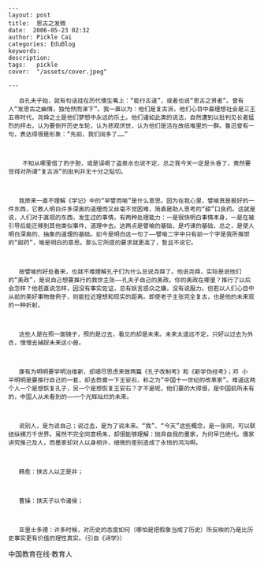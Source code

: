
    ---
    layout: post  
    title:  思古之发微  
    date:  2006-05-23 02:32  
    author: Pickle Cai  
    categories: EduBlog  
    keywords: 
    description:   
    tags:	pickle   
    cover:  "/assets/cover.jpeg"  

    ---  
    
       自孔夫子始，就有句话挂在历代儒生嘴上：“能行古道”，或者也说“思古之贤者”。曾有人“发思古之幽情，独怆然而涕下”。我一直以为：他们是复古派，他们心目中最理想社会是三王五帝时代，尧舜之土是他们梦想中永远的乐土。他们诸如此类的说法，自然遭到以批判见长者猛烈的抨击，认为要倒开历史车轮，认为悲观厌世，认为他们是活在故纸堆里的一群。鲁迅曾有一句，表达得很是形象：“先前，我们阔多了……”



        不知从哪里借了豹子胆，或是误喝了盗泉水也说不定，总之我今天一定是头昏了，竟然要觉得对所谓“复古派”的批判并无十分之贴切。



       我原来一直不理解《学记》中的“罕譬而喻”是什么意思。因为在我心里，譬喻真是极好的一件东西，它教人明白许多深奥的道理而又丝毫不觉困难，简直是助人思考的“甜”口良药。这就是说，人们对于直观的东西，发生过的事情，有两种处理能力：一是很快明白事情本身，一是在被引导后能迁移到其他类似事件、道理中去。这两点是譬喻的基础，是巧谏的基础，总之，是使人明白深奥的、抽象的道理的基础。如今是明白这一句了——譬喻二字中只有前一个字是我所推崇的“甜药”，喻是明白的意思。那么它所提的要求就更高了，暂且不说它。



       按譬喻的好处看来，也就不难理解孔子们为什么总说尧舜了。他说尧舜，实际是说他们的“美政”，是说自己想要推行的救世主张——孔夫子自己的美政。你的美政在哪里？推行了以后会怎样？他若直说怎样，因没有事实佐证，总有妖言惑众之嫌，没有说服力。但若以人们心目中从前的美好事物做例子，则能拉近理想和现实的距离。即使老子主张完全复古，也是他的未来观的一种折射。



       这些人是在照一面镜子，照的是过去，看见的却是未来。未来太遥远不定，只好以过去为外衣，慢慢去捕捉未来这小兽。



       康有为明明要学明治维新，却竭尽思虑来做两篇《孔子改制考》和《新学伪经考》；邓 小 平明明是要推行自己的一套，却去祭奠一下王安石，称之为“中国十一世纪的改革家”。难道这两个人一个是想恢复孔子，另一个是想恢复王安石？才不是呢，他们要的大得很，是中国前所未有的，中国人从未看到的——一个光辉灿烂的未来。



       说别人，是为说自己；说过去，是为了说未来。“我”、“今天”这些概念，是一张网，可以联结纵横万千世界。虽然不完全同意杨朱，却很能够理解：抛弃自我的墨家，为何早已绝代。儒家讲究推己及人，而墨家却对人以身相许，细微的差别造成了永恒的鸿沟啊。



       韩愈：挟古人以正是非；



       曹操：挟天子以令诸侯；



       亚里士多德：许多时候，对历史的态度如何（哪怕是把假象当成了历史）所反映的乃是比历史事实更有价值的理性真实。（引自《诗学》）



 



		    
 中国教育在线·教育人

